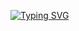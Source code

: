 [![Typing SVG](https://readme-typing-svg.herokuapp.com?font=Aboreto&size=41&duration=3009&pause=1000&color=000000&center=true&vCenter=true&width=1080&height=320&lines=Jo%C3%A3o+Costeira)](https://git.io/typing-svg)

<!--
**joaocosteira/joaocosteira** is a ✨ _special_ ✨ repository because its `README.md` (this file) appears on your GitHub profile.

Here are some ideas to get you started:

- 🔭 I’m currently working on ...
- 🌱 I’m currently learning ...
- 👯 I’m looking to collaborate on ...
- 🤔 I’m looking for help with ...
- 💬 Ask me about ...
- 📫 How to reach me: ...
- 😄 Pronouns: ...
- ⚡ Fun fact: ...
-->
